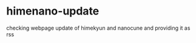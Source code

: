 himenano-update
===============

checking webpage update of himekyun and nanocune and providing it as rss